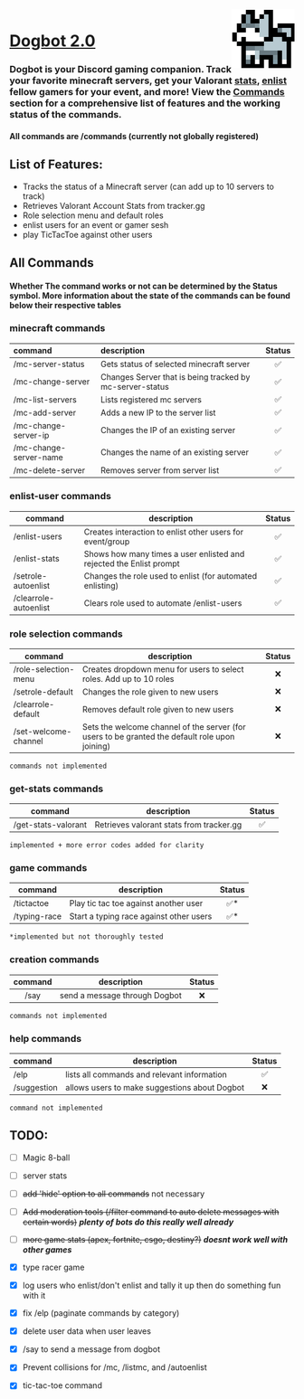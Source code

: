 <img align="right" src="https://github.com/MykelMatar/Dogbot/blob/main/pfp/Dogbot.png">

# [Dogbot 2.0](https://discord.com/api/oauth2/authorize?client_id=848283770041532425&permissions=8&scope=bot%20applications.commands) 
  ### Dogbot is your Discord gaming companion. Track your favorite minecraft servers, get your Valorant [stats](#get-stats-commands), [enlist](#enlist-user-commands) fellow gamers for your event, and more! View the [Commands](#all-commands) section for a comprehensive list of features and the working status of the commands.
#### All commands are /commands (currently not globally registered)
  
## List of Features:
  * Tracks the status of a Minecraft server (can add up to 10 servers to track)
  * Retrieves Valorant Account Stats from tracker.gg
  * Role selection menu and default roles
  * enlist users for an event or gamer sesh 
  * play TicTacToe against other users

## All Commands
#### Whether The command works or not can be determined by the Status symbol. More information about the state of the commands can be found below their respective tables
### minecraft commands 
| command                | description                                              | Status |
|:-----------------------|:---------------------------------------------------------|:------:|
| /mc-server-status      | Gets status of selected minecraft server                 |   ✅    |
| /mc-change-server      | Changes Server that is being tracked by mc-server-status |   ✅    |
| /mc-list-servers       | Lists registered mc servers                              |   ✅    |
| /mc-add-server         | Adds a new IP to the server list                         |   ✅    |
| /mc-change-server-ip   | Changes the IP of an existing server                     |   ✅    |
| /mc-change-server-name | Changes the name of an existing server                   |   ✅    |
| /mc-delete-server      | Removes server from server list                          |   ✅    |


### enlist-user commands
| command               | description                                                         | Status |
|-----------------------|---------------------------------------------------------------------|:------:|
| /enlist-users         | Creates interaction to enlist other users for event/group           |   ✅    |
| /enlist-stats         | Shows how many times a user enlisted and rejected the Enlist prompt |   ✅    |
| /setrole-autoenlist   | Changes the role used to enlist (for automated enlisting)           |   ✅    |
| /clearrole-autoenlist | Clears role used to automate /enlist-users                          |   ✅    |

### role selection commands
| command              | description                                                                                    | Status |
|----------------------|------------------------------------------------------------------------------------------------|:------:|
| /role-selection-menu | Creates dropdown menu for users to select roles. Add up to 10 roles                            |   ❌    |
| /setrole-default     | Changes the role given to new users                                                            |   ❌    |
| /clearrole-default   | Removes default role given to new users                                                        |   ❌    |
| /set-welcome-channel | Sets the welcome channel of the server (for users to be granted the default role upon joining) |   ❌    |

    commands not implemented

### get-stats commands
| command             | description                              | Status |
|---------------------|------------------------------------------|:------:|
| /get-stats-valorant | Retrieves valorant stats from tracker.gg |   ✅    |

    implemented + more error codes added for clarity

### game commands
| command      | description                             | Status |
|--------------|-----------------------------------------|:------:|
| /tictactoe   | Play tic tac toe against another user   |   ✅*   |
| /typing-race | Start a typing race against other users |   ✅*   |

    *implemented but not thoroughly tested

### creation commands
| command | description                    | Status |
|:-------:|--------------------------------|:------:|
|  /say   | send a message through Dogbot  |   ❌    |

    commands not implemented

### help commands
| command     | description                                   | Status |
|:------------|-----------------------------------------------|:------:|
| /elp        | lists all commands and relevant information   |   ✅    |
| /suggestion | allows users to make suggestions about Dogbot |   ❌    |

    command not implemented

## TODO: 
  - [ ] Magic 8-ball
  - [ ] server stats
  - [ ] ~~add 'hide' option to all commands~~ not necessary
  - [ ] ~~Add moderation tools (/filter command to auto delete messages with certain words)~~ ***plenty of bots do this really well already***
  - [ ] ~~more game stats (apex, fortnite, csgo, destiny?)~~ ***doesnt work well with other games***
  - [x] type racer game
  - [x] log users who enlist/don't enlist and tally it up then do something fun with it
  - [x] fix /elp (paginate commands by category)
  - [X] delete user data when user leaves
  - [x] /say to send a message from dogbot
  - [x] Prevent collisions for /mc, /listmc, and /autoenlist
  - [x] tic-tac-toe command

